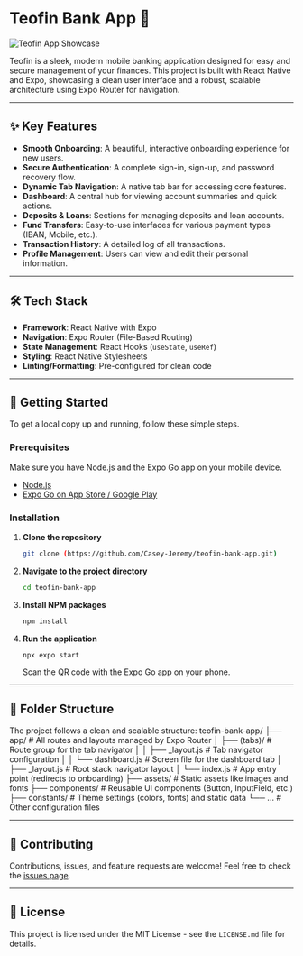 # Teofin Bank App 🏦

![Teofin App Showcase](assets/img.avif)

Teofin is a sleek, modern mobile banking application designed for easy and secure management of your finances. This project is built with React Native and Expo, showcasing a clean user interface and a robust, scalable architecture using Expo Router for navigation.

---

## ✨ Key Features

-   **Smooth Onboarding**: A beautiful, interactive onboarding experience for new users.
-   **Secure Authentication**: A complete sign-in, sign-up, and password recovery flow.
-   **Dynamic Tab Navigation**: A native tab bar for accessing core features.
-   **Dashboard**: A central hub for viewing account summaries and quick actions.
-   **Deposits & Loans**: Sections for managing deposits and loan accounts.
-   **Fund Transfers**: Easy-to-use interfaces for various payment types (IBAN, Mobile, etc.).
-   **Transaction History**: A detailed log of all transactions.
-   **Profile Management**: Users can view and edit their personal information.

---

## 🛠️ Tech Stack

-   **Framework**: React Native with Expo
-   **Navigation**: Expo Router (File-Based Routing)
-   **State Management**: React Hooks (`useState`, `useRef`)
-   **Styling**: React Native Stylesheets
-   **Linting/Formatting**: Pre-configured for clean code

---

## 🚀 Getting Started

To get a local copy up and running, follow these simple steps.

### Prerequisites

Make sure you have Node.js and the Expo Go app on your mobile device.

-   [Node.js](https://nodejs.org/)
-   [Expo Go on App Store / Google Play](https://expo.dev/go)

### Installation

1.  **Clone the repository**
    ```sh
    git clone (https://github.com/Casey-Jeremy/teofin-bank-app.git)
    ```
2.  **Navigate to the project directory**
    ```sh
    cd teofin-bank-app
    ```
3.  **Install NPM packages**
    ```sh
    npm install
    ```
4.  **Run the application**
    ```sh
    npx expo start
    ```
    Scan the QR code with the Expo Go app on your phone.

---

## 📁 Folder Structure

The project follows a clean and scalable structure:
teofin-bank-app/
├── app/                  # All routes and layouts managed by Expo Router
│   ├── (tabs)/           # Route group for the tab navigator
│   │   ├── _layout.js    # Tab navigator configuration
│   │   └── dashboard.js  # Screen file for the dashboard tab
│   ├── _layout.js        # Root stack navigator layout
│   └── index.js          # App entry point (redirects to onboarding)
├── assets/               # Static assets like images and fonts
├── components/           # Reusable UI components (Button, InputField, etc.)
├── constants/            # Theme settings (colors, fonts) and static data
└── ...                   # Other configuration files


---

## 🤝 Contributing

Contributions, issues, and feature requests are welcome! Feel free to check the [issues page](https://github.com/Casey-Jeremy/teofin-bank-app/issues).

---

## 📜 License

This project is licensed under the MIT License - see the `LICENSE.md` file for details.
